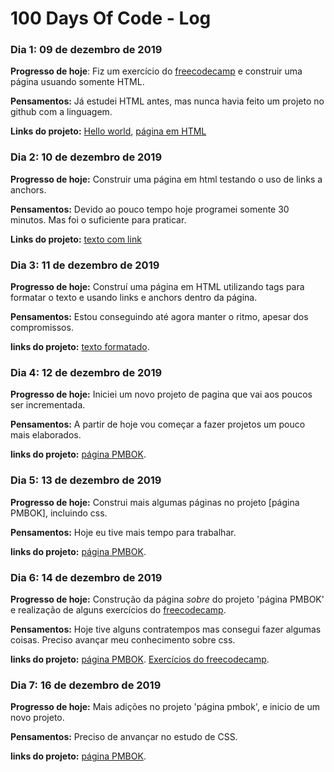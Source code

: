 # 100 Days Of Code - Log

### Dia 1: 09 de dezembro de 2019 ###

**Progresso de hoje**: Fiz um exercício do [freecodecamp](https://www.freecodecamp.org/) e construir uma página usuando somente HTML.

**Pensamentos:** Já estudei HTML antes, mas nunca havia feito um projeto no github com a linguagem.

**Links do projeto:** [Hello world](https://github.com/Jonathan220/hello-world), [página  em HTML](https://github.com/Jonathan220/Estrutura-basica-html)

### Dia 2: 10 de dezembro de 2019 ###

**Progresso de hoje:** Construir uma página em html testando o uso de links a anchors.

**Pensamentos:** Devido ao pouco tempo hoje programei somente 30 minutos. Mas foi o suficiente para praticar.

**Links do projeto:** [texto com link](https://github.com/Jonathan220/texto-com-link)

### Dia 3: 11 de dezembro de 2019 ###

**Progresso de hoje:** Construí uma página em HTML utilizando tags para formatar o texto e usando links e anchors dentro da página.

**Pensamentos:** Estou conseguindo até agora manter o ritmo, apesar dos compromissos.

**links do projeto:** [texto formatado](https://github.com/Jonathan220/texto-formatado).

### Dia 4: 12 de dezembro de 2019 ###

**Progresso de hoje:** Iniciei um novo projeto de pagina que vai aos poucos ser incrementada.

**Pensamentos:** A partir de hoje vou começar a fazer projetos um pouco mais elaborados.

**links do projeto:** [página PMBOK](https://github.com/Jonathan220/pagina-pmbok).

### Dia 5: 13 de dezembro de 2019 ###

**Progresso de hoje:** Construi mais algumas páginas no projeto [página PMBOK], incluindo css.

**Pensamentos:** Hoje eu tive mais tempo para trabalhar.

**links do projeto:** [página PMBOK](https://github.com/Jonathan220/pagina-pmbok).

### Dia 6: 14 de dezembro de 2019 ###

**Progresso de hoje:** Construção da página _sobre_ do projeto 'página PMBOK' e realização de alguns exercícios do [freecodecamp](https://www.freecodecamp.org/learn).

**Pensamentos:** Hoje tive alguns contratempos mas consegui fazer algumas coisas. Preciso avançar meu conhecimento sobre css.

**links do projeto:** [página PMBOK](https://github.com/Jonathan220/pagina-pmbok). [Exercícios do freecodecamp](https://github.com/Jonathan220/desafios-freecodecamp).

### Dia 7: 16 de dezembro de 2019 ###

**Progresso de hoje:** Mais adições no projeto 'página pmbok', e inicio de um novo projeto.

**Pensamentos:** Preciso de anvançar no estudo de CSS.

**links do projeto:** [página PMBOK](https://github.com/Jonathan220/pagina-pmbok).